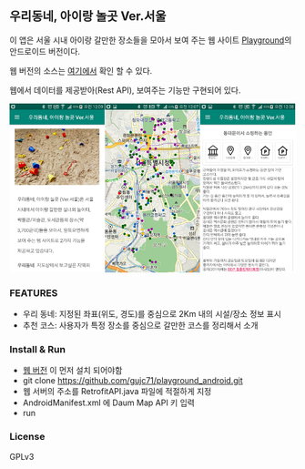## 우리동네, 아이랑 놀곳 Ver.서울 ##

이 앱은 서울 시내 아이랑 갈만한 장소들을 모아서 보여 주는 웹 사이트 [Playground](http://playground.cafe24app.com/)의 안드로이드 버전이다.

웹 버전의 소스는 [여기에서](https://github.com/gujc71/Playground2) 확인 할 수 있다.

웹에서 데이터를 제공받아(Rest API), 보여주는 기능만 구현되어 있다. 

![Screenshot](./screenshot.png)

### FEATURES ###

- 우리 동네: 지정된 좌표(위도, 경도)를 중심으로 2Km 내의 시설/장소 정보 표시
- 추천 코스: 사용자가 특정 장소를 중심으로 갈만한 코스를 정리해서 소개

### Install & Run ###

- [웹 버전](https://github.com/gujc71/Playground2) 이 먼저 설치 되어야함
- git clone https://github.com/gujc71/playground_android.git
- 웹 서버의 주소를 RetrofitAPI.java 파일에 적절하게 지정
- AndroidManifest.xml 에 Daum Map API 키 입력
- run 

### License ###
GPLv3